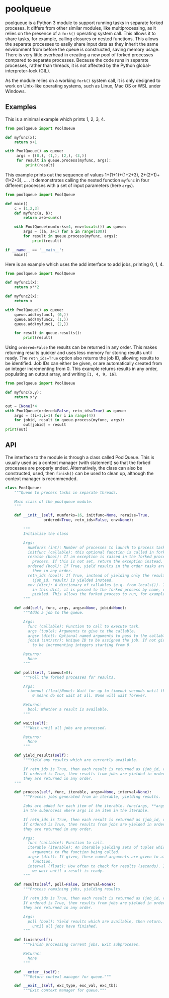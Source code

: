 # poolqueue

poolqueue is a Python 3 module to support running tasks in separate forked proceses. It differs from other similar modules, like multiprocessing, as it relies on the presence of a `fork()` operating system call. This allows it to share tasks, for example, calling closures or nested functions. This allows the separate processes to easily share input data as they inherit the same environment from before the queue is constructed, saving memory usage. There is very little overhead in creating a new pool of forked processes compared to separate processes. Because the code runs in separate processes, rather than threads, it is not affected by the Python global-interpreter-lock (GIL).

As the module relies on a working `fork()` system call, it is only designed to work on Unix-like operating systems, such as Linux, Mac OS or WSL under Windows.

## Examples
This is a minimal example which prints 1, 2, 3, 4.
```python
from poolqueue import PoolQueue

def myfunc(x):
    return x+1

with PoolQueue() as queue:
     args = [(0,), (1,), (2,), (3,)]
     for result in queue.process(myfunc, args):
         print(result)
```

This example prints out the sequence of values 1+(1+1)+(1+2+3), 2+(2+1)+(1+2+3), ... . It demonstrates calling the nested function `myfunc` in four different processes with a set of input parameters (here `args`). 

```python
from poolqueue import PoolQueue

def main()
    c = [1,2,3]
    def myfunc(a, b):
        return a+b+sum(c)

    with PoolQueue(numforks=4, env=locals()) as queue:
        args = ((a, a+1) for a in range(100))
        for result in queue.process(myfunc, args):
            print(result)

if __name__ == '__main__':
    main()
```

Here is an example which uses the add interface to add jobs, printing 0, 1, 4.

```python
from poolqueue import PoolQueue

def myfunc1(x):
    return x**2

def myfunc2(x):
    return x

with PoolQueue() as queue:
    queue.add(myfunc1, (0,))
    queue.add(myfunc2, (1,))
    queue.add(myfunc1, (2,))

    for result in queue.results():
        print(result)
```

Using `ordered=False` the results can be returned in any order. This makes returning results quicker and uses less memory for storing results until ready. The `retn_ids=True` option also returns the job ID, allowing results to be identified. Job IDs can either be given, or are automatically created from an integer incrementing from 0. This example returns results in any order, populating an output array, and writing `[1, 4, 9, 16]`.

```python
from poolqueue import PoolQueue

def myfunc(x,y):
    return x*y

out = [None]*4
with PoolQueue(ordered=False, retn_ids=True) as queue:
    args = ((i+1,i+1) for i in range(4))
    for jobid, result in queue.process(myfunc, args):
        out[jobid] = result
print(out)
```

## API

The interface to the module is through a class called PoolQueue. This is usually used as a context manager (with statement) so that the forked processes are properly ended. Alternatively, the class can also be constructed, used, then `finish()` can be used to clean up, although the context manager is recommended.


```python
class PoolQueue:
    """Queue to process tasks in separate threads.

    Main class of the poolqueue module.
    """

    def __init__(self, numforks=16, initfunc=None, reraise=True,
                 ordered=True, retn_ids=False, env=None):

        """
        Initialise the class

        Args:
          numforks (int): Number of processes to launch to process tasks.
          initfunc (callable): this optional function is called in forked processes when starting
          reraise (bool): If an exception is raised in the forked process, reraise it in the main
            process. If this is not set, return the exception instead.
          ordered (bool): If True, yield results in the order tasks are added. Otherwise return
            them in any order.
          retn_ids (bool): If True, instead of yielding only the result, a tuple of
            (job_id, result) is yielded instead.
          env (dict): A dictionary of callables (e.g. from locals()). If a task uses a function
            in this dict, it is passed to the forked process by name, rather than being
            pickled. This allows the forked process to run, for example, nested functions.
        """

    def add(self, func, args, argsv=None, jobid=None):
        """Adds a job to the queue.

        Args:
          func (callable): Function to call to execute task.
          args (tuple): Arguments to give to the callable.
          argsv (dict): Optional named arguments to pass to the callable.
          jobid (int/str): Unique ID to be assigned the job. If not given, these are generated
            to be incrementing integers starting from 0.

        Returns:
          None
        """

    def poll(self, timeout=0):
        """Poll the forked processes for results.

        Args:
          timeout (float/None): Wait for up to timeout seconds until there is a result.
            0 means do not wait at all. None will wait forever.

        Returns:
          bool: Whether a result is available.
        """

    def wait(self):
        """Wait until all jobs are processed.

        Returns:
          None
        """

    def yield_results(self):
        """Yield any results which are currently available.

        If retn_ids is True, then each result is returned as (job_id, result).
        If ordered is True, then results from jobs are yielded in order. Otherwise
        they are returned in any order.
	"""

    def process(self, func, iterable, argsv=None, interval=None):
        """Process jobs generated from an iterable, yielding results.

        Jobs are added for each item of the iterable. func(args, **argsv) is called
        in the subprocess where args is an item in the iterable.

        If retn_ids is True, then each result is returned as (job_id, result).
        If ordered is True, then results from jobs are yielded in order. Otherwise
        they are returned in any order.

        Args:
          func (callable): Function to call.
          iterable (iterable): An iterable yielding sets of tuples which act as the
            arguments to fhe function being called.
          argsv (dict): If given, these named arguments are given to all calls to the
            function.
          interval (float): How often to check for results (seconds). If None, then
            we wait until a result is ready.
        """

    def results(self, poll=False, interval=None):
        """Process remaining jobs, yielding results.

        If retn_ids is True, then each result is returned as (job_id, result).
        If ordered is True, then results from jobs are yielded in order. Otherwise
        they are returned in any order.

        Args:
          poll (bool): Yield results which are available, then return. Otherwise, wait
            until all jobs have finished.
        """

    def finish(self):
        """Finish processing current jobs. Exit subproceses.

        Returns:
          None
        """

    def __enter__(self):
        """Return context manager for queue."""

    def __exit__(self, exc_type, exc_val, exc_tb):
        """Exit context manager for queue."""
```
